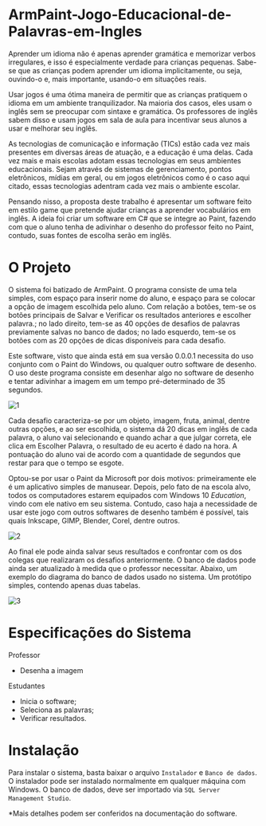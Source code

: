 # ArmPaint-Jogo-Educacional-de-Palavras-em-Ingles
Aprender um idioma não é apenas aprender gramática e memorizar verbos irregulares, e isso é especialmente verdade para crianças pequenas. Sabe-se que as crianças podem aprender um idioma implicitamente, ou seja, ouvindo-o e, mais importante, usando-o em situações reais.

Usar jogos é uma ótima maneira de permitir que as crianças pratiquem o idioma em um ambiente tranquilizador. Na maioria dos casos, eles usam o inglês sem se preocupar com sintaxe e gramática. Os professores de inglês sabem disso e usam jogos em sala de aula para incentivar seus alunos a usar e melhorar seu inglês.

As tecnologias de comunicação e informação (TICs) estão cada vez mais presentes em diversas áreas de atuação, e a educação é uma delas. Cada vez mais e mais escolas adotam essas tecnologias em seus ambientes educacionais. Sejam através de sistemas de gerenciamento, pontos eletrônicos, mídias em geral, ou em jogos eletrônicos como é o caso aqui citado, essas tecnologias adentram cada vez mais o ambiente escolar.

Pensando nisso, a proposta deste trabalho é apresentar um software feito em estilo game que pretende ajudar crianças a aprender vocabulários em inglês. A ideia foi criar um software em C# que se integre ao Paint, fazendo com que o aluno tenha de adivinhar o desenho do professor feito no Paint, contudo, suas fontes de escolha serão em inglês.

# O Projeto

O sistema foi batizado de ArmPaint. O programa consiste de uma tela simples, com espaço para inserir nome do aluno, e espaço para se colocar a opção de imagem escolhida pelo aluno. Com relação a botões, tem-se os botões principais de Salvar e Verificar os resultados anteriores e escolher palavra.; no lado direito, tem-se as 40 opções de desafios de palavras previamente salvas no banco de dados; no lado esquerdo, tem-se os botões com as 20 opções de dicas disponíveis para cada desafio.

Este software, visto que ainda está em sua versão 0.0.0.1 necessita do uso conjunto com o Paint do Windows, ou qualquer outro software de desenho. O uso deste programa consiste em desenhar algo no software de desenho e tentar adivinhar a imagem em um tempo pré-determinado de 35 segundos.

![1](https://user-images.githubusercontent.com/31749933/111072530-b5de6800-84b9-11eb-9953-235ec05f180c.png)


Cada desafio caracteriza-se por um objeto, imagem, fruta, animal, dentre outras opções, e ao ser escolhida, o sistema dá 20 dicas em inglês de cada palavra, o aluno vai selecionando e quando achar a que julgar correta, ele clica em Escolher Palavra, o resultado de eu acerto é dado na hora. A pontuação do aluno vai de acordo com a quantidade de segundos que restar para que o tempo se esgote.

Optou-se por usar o Paint da Microsoft por dois motivos: primeiramente ele é um aplicativo simples de manusear. Depois, pelo fato de na escola alvo, todos os computadores estarem equipados com Windows 10 _Education_, vindo com ele nativo em seu sistema. Contudo, caso haja a necessidade de usar este jogo com outros softwares de desenho também é possível, tais quais Inkscape, GIMP, Blender, Corel, dentre outros.

![2](https://user-images.githubusercontent.com/31749933/111072709-8419d100-84ba-11eb-848a-d77ada4377e2.png)

Ao final ele pode ainda salvar seus resultados e confrontar com os dos colegas que realizaram os desafios anteriormente. O banco de dados pode ainda ser atualizado à medida que o professor necessitar. Abaixo, um exemplo do diagrama do banco de dados usado no sistema. Um protótipo simples, contendo apenas duas tabelas.

![3](https://user-images.githubusercontent.com/31749933/111072713-87ad5800-84ba-11eb-9d0e-fb1a822c85fc.png)

# Especificações do Sistema

Professor
* Desenha a imagem

Estudantes
* Inicia o software;
* Seleciona as palavras;
* Verificar resultados.

# Instalação

Para instalar o sistema, basta baixar o arquivo `Instalador` e `Banco de dados`. O instalador pode ser instalado normalmente em qualquer máquina com Windows. O banco de dados, deve ser importado via `SQL Server Management Studio`.

*Mais detalhes podem ser conferidos na documentação do software.




